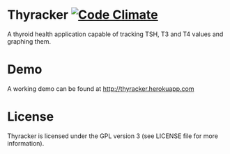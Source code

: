 # Thyracker [![Code Climate](https://codeclimate.com/github/zaid/thyracker.png)](https://codeclimate.com/github/zaid/thyracker)
A thyroid health application capable of tracking TSH, T3 and T4 values and graphing them.

# Demo
A working demo can be found at http://thyracker.herokuapp.com

# License
Thyracker is licensed under the GPL version 3 (see LICENSE file for more information).
